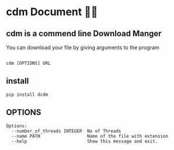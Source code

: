# cdm Document 📄📃

## cdm is a commend line Download Manger

You can download your file by giving arguments to the program
‍

```

cdm [OPTIONS] URL

```

## install

```
pip install dcdm
```

## OPTIONS

```
Options:
  --number_of_threads INTEGER  No of Threads
  --name PATH                  Name of the file with extension
  --help                       Show this message and exit.
```
